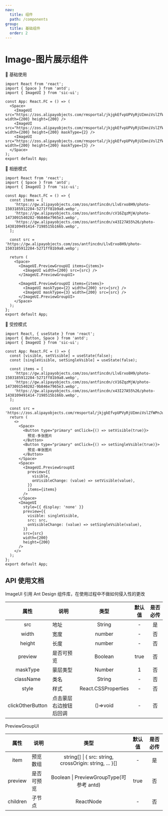 ```yaml
---
nav:
  title: 组件
  path: /components
group:
  title: 基础组件
  order: 2
---
```


# Image-图片展示组件

💎 基础使用

```tsx
import React from 'react';
import { Space } from 'antd';
import { ImageUI } from 'sic-ui';

const App: React.FC = () => (
  <Space>
    <ImageUI src="https://zos.alipayobjects.com/rmsportal/jkjgkEfvpUPVyRjUImniVslZfWPnJuuZ.png" width={200} height={200} />
    <ImageUI src="https://zos.alipayobjects.com/rmsportal/jkjgkEfvpUPVyRjUImniVslZfWPnJuuZ.png" width={200} height={200} maskType={2} />
    <ImageUI src="https://zos.alipayobjects.com/rmsportal/jkjgkEfvpUPVyRjUImniVslZfWPnJuuZ.png" width={200} height={200} maskType={3} />
  </Space>
);
export default App;
```

💎 相册模式

```tsx
import React from 'react';
import { Space } from 'antd';
import { ImageUI } from 'sic-ui';

const App: React.FC = () => {
  const items = [
    'https://gw.alipayobjects.com/zos/antfincdn/LlvErxo8H9/photo-1503185912284-5271ff81b9a8.webp',
    'https://gw.alipayobjects.com/zos/antfincdn/cV16ZqzMjW/photo-1473091540282-9b846e7965e3.webp',
    'https://gw.alipayobjects.com/zos/antfincdn/x43I27A55%26/photo-1438109491414-7198515b166b.webp',
  ];

  const src = 'https://gw.alipayobjects.com/zos/antfincdn/LlvErxo8H9/photo-1503185912284-5271ff81b9a8.webp';

  return (
    <Space>
      <ImageUI.PreviewGroupUI items={items}>
        <ImageUI width={200} src={src} />
      </ImageUI.PreviewGroupUI>

      <ImageUI.PreviewGroupUI items={items}>
        <ImageUI maskType={2} width={200} src={src} />
        <ImageUI maskType={3} width={200} src={src} />
      </ImageUI.PreviewGroupUI>
    </Space>
  );
};
export default App;
```

💎 受控模式

```tsx
import React, { useState } from 'react';
import { Button, Space } from 'antd';
import { ImageUI } from 'sic-ui';

const App: React.FC = () => {
  const [visible, setVisible] = useState(false);
  const [singleVisible, setSingleVsible] = useState(false);

  const items = [
    'https://gw.alipayobjects.com/zos/antfincdn/LlvErxo8H9/photo-1503185912284-5271ff81b9a8.webp',
    'https://gw.alipayobjects.com/zos/antfincdn/cV16ZqzMjW/photo-1473091540282-9b846e7965e3.webp',
    'https://gw.alipayobjects.com/zos/antfincdn/x43I27A55%26/photo-1438109491414-7198515b166b.webp',
  ];

  const src = 'https://zos.alipayobjects.com/rmsportal/jkjgkEfvpUPVyRjUImniVslZfWPnJuuZ.png';
  return (
    <>
      <Space>
        <Button type="primary" onClick={() => setVisible(true)}>
          预览-多张图片
        </Button>
        <Button type="primary" onClick={() => setSingleVsible(true)}>
          预览-单张图片
        </Button>
      </Space>
      <Space>
        <ImageUI.PreviewGroupUI
          preview={{
            visible,
            onVisibleChange: (value) => setVisible(value),
          }}
          items={items}
        />
      </Space>
      <ImageUI
        style={{ display: 'none' }}
        preview={{
          visible: singleVisible,
          src: src,
          onVisibleChange: (value) => setSingleVsible(value),
        }}
        src={src}
        width={200}
        height={200}
      />
    </>
  );
};
export default App;
```

## API 使用文档

ImageUI 引用 Ant Design 组件库，在使用过程中不做如何侵入性的更改

<font size=1>

|       属性       | 说明                   |        类型         | 默认值 | 是否必传 |
| :--------------: | ---------------------- | :-----------------: | :----: | :------: |
|       src        | 地址                   |       String        |   -    |    是    |
|      width       | 宽度                   |       number        |   -    |    否    |
|      height      | 长度                   |       number        |   -    |    否    |
|     preview      | 是否可预览             |       Boolean       |  true  |    否    |
|     maskType     | 蒙层类型               |       Number        |   1    |    否    |
|    className     | 类名                   |       String        |   -    |    否    |
|      style       | 样式                   | React.CSSProperties |   -    |    否    |
| clickOtherButton | 点击蒙层右边按钮后回调 |      ()=>void       |   -    |    否    |

</font>

PreviewGroupUI

<font size=1>

|   属性   | 说明       |                          类型                           | 默认值 | 是否必传 |
| :------: | ---------- | :-----------------------------------------------------: | :----: | :------: |
|   item   | 预览数组   | string[] \| { src: string, crossOrigin: string, ... }[] |   -    |    是    |
| preview  | 是否可预览 |        Boolean \| PreviewGroupType(可参考 antd)         |  true  |    否    |
| children | 子节点     |                        ReactNode                        |   -    |    否    |

</font>
